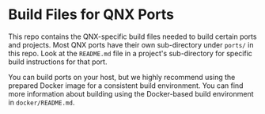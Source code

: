 # Build Files for QNX Ports

This repo contains the QNX-specific build files needed to build certain ports and projects. Most QNX ports have their own sub-directory under `ports/` in this repo. Look at the `README.md` file in a project's sub-directory for specific build instructions for that port.

You can build ports on your host, but we highly recommend using the prepared Docker image for a consistent build environment. You can find more information about building using the Docker-based build environment in `docker/README.md`.